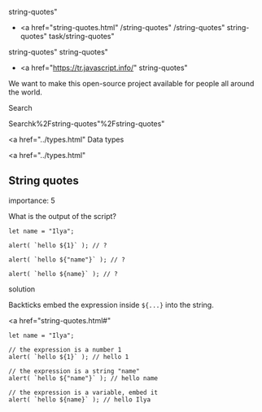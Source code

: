 string-quotes"

- <a href="string-quotes.html"
  /string-quotes"
  /string-quotes"
  string-quotes"
  task/string-quotes"

<!-- -->

string-quotes"
string-quotes"

- <a href="https://tr.javascript.info/"
  string-quotes"

We want to make this open-source project available for people all around the world.

Search

Searchk%2Fstring-quotes"%2Fstring-quotes" </a>

<a href="../types.html" Data types</span></a>

<a href="../types.html"

## String quotes

<span class="task__importance" title="How important is the task, from 1 to 5">importance: 5</span>

What is the output of the script?

    let name = "Ilya";

    alert( `hello ${1}` ); // ?

    alert( `hello ${"name"}` ); // ?

    alert( `hello ${name}` ); // ?

solution

Backticks embed the expression inside `${...}` into the string.

<a href="string-quotes.html#"
<a href="string-quotes.html#" class="toolbar__button toolbar__button_edit" title="open in sandbox"></a>

    let name = "Ilya";

    // the expression is a number 1
    alert( `hello ${1}` ); // hello 1

    // the expression is a string "name"
    alert( `hello ${"name"}` ); // hello name

    // the expression is a variable, embed it
    alert( `hello ${name}` ); // hello Ilya

